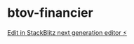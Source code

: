 # btov-financier

[Edit in StackBlitz next generation editor ⚡️](https://stackblitz.com/~/github.com/Virginie17/btov-financier)